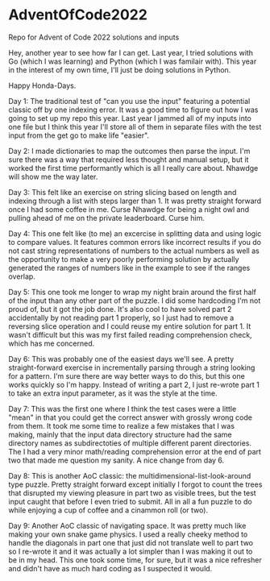 # AdventOfCode2022
Repo for Advent of Code 2022 solutions and inputs

Hey, another year to see how far I can get.  Last year, I tried solutions with Go (which I was learning) and Python (which I was familair with).  This year in the interest of my own time, I'll just be doing solutions in Python.

Happy Honda-Days.


Day 1:  The traditional test of "can you use the input" featuring a potential classic off by one indexing error.  It was a good time to figure out how I was going to set up my repo this year.  Last year I jammed all of my inputs into one file but I think this year I'll store all of them in separate files with the test input from the get go to make life "easier". 

Day 2:  I made dictionaries to map the outcomes then parse the input.  I'm sure there was a way that required less thought and manual setup, but it worked the first time performantly which is all I really care about.  Nhawdge will show me the way later.

Day 3:  This felt like an exercise on string slicing based on length and indexing through a list with steps larger than 1.  It was pretty straight forward once I had some coffee in me.  Curse Nhawdge for being a night owl and pulling ahead of me on the private leaderboard.  Curse him.

Day 4:  This one felt like (to me) an excercise in splitting data and using logic to compare values.  It features common errors like incorrect results if you do not cast string representations of numbers to the actual numbers as well as the opportunity to make a very poorly performing solution by actually generated the ranges of numbers like in the example to see if the ranges overlap.

Day 5:  This one took me longer to wrap my night brain around the first half of the input than any other part of the puzzle.  I did some hardcoding I'm not proud of, but it got the job done.  It's also cool to have solved part 2 accidentally by not reading part 1 properly, so I just had to remove a reversing slice operation and I could reuse my entire solution for part 1.  It wasn't difficult but this was my first failed reading comprehension check, which has me concerned.

Day 6:  This was probably one of the easiest days we'll see.  A pretty straight-forward exercise in incrementally parsing through a string looking for a pattern.  I'm sure there are way better ways to do this, but this one works quickly so I'm happy.  Instead of writing a part 2, I just re-wrote part 1 to take an extra input parameter, as it was the style at the time.

Day 7:  This was the first one where I think the test cases were a little "mean" in that you could get the correct answer with grossly wrong code from them.  It took me some time to realize a few mistakes that I was making, mainly that the input data directory structure had the same directory names as subdirectoties of multiple different parent directories.  The I had a very minor math/reading comprehension error at the end of part two that made me question my sanity.  A nice change from day 6.

Day 8:  This is another AoC classic:  the multidimensional-list-look-around type puzzle.  Pretty straight forward except initially I forgot to count the trees that disrupted my viewing pleasure in part two as visible trees, but the test input caught that before I even tried to submit.  All in all a fun puzzle to do while enjoying a cup of coffee and a cinammon roll (or two).

Day 9:  Another AoC classic of navigating space.  It was pretty much like making your own snake game physics.  I used a really cheeky method to handle the diagonals in part one that just did not translate well to part two so I re-wrote it and it was actually a lot simpler than I was making it out to be in my head.  This one took some time, for sure, but it was a nice refresher and didn't have as much hard coding as I suspected it would.
